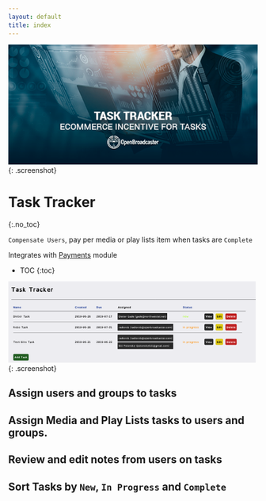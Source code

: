 ```yaml
---
layout: default
title: index
---
```

![ Task Tracker](img/task-track.png ){: .screenshot}

# Task Tracker 
{:.no_toc}

`Compensate Users`, pay per media or play lists item when tasks are `Complete` 

Integrates with [Payments](https://github.com/openbroadcaster/payments/) module

* TOC
{:toc}

![ Task Tracker](img/task-tracker.png ){: .screenshot}

## Assign users and groups to tasks

## Assign Media and Play Lists tasks to users and groups.

## Review and edit notes from users on tasks

## Sort Tasks by `New`, `In Progress` and `Complete`
